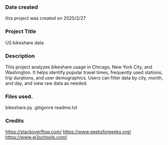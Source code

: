 ### Date created
this project was created on 2025/2/27

### Project Title
US bikeshare data

### Description
This project analyzes bikeshare usage in Chicago, New York City, and Washington. It helps identify popular travel times, frequently used stations, trip durations, and user demographics. Users can filter data by city, month, and day, and view raw data as needed.

### Files used.
bikeshare.py
.gitigonre
readme.txt

### Credits
https://stackoverflow.com/ 
https://www.geeksforgeeks.org/ 
https://www.w3schools.com/
